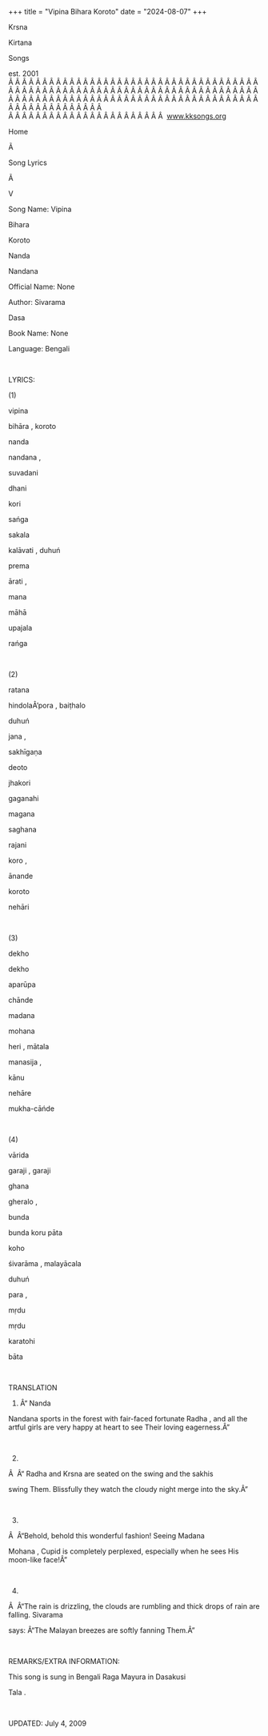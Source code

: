+++ 
title = "Vipina Bihara Koroto"
date = "2024-08-07"
+++

Krsna
 
Kirtana
 
Songs

est. 2001
Â Â Â Â Â Â Â Â Â Â Â Â Â Â Â Â Â Â Â Â Â Â Â Â Â Â Â Â Â Â Â Â Â Â Â Â Â Â Â Â Â Â Â Â Â Â Â Â Â Â Â Â Â Â Â Â Â Â Â Â Â Â Â Â Â Â Â Â Â Â Â Â Â Â Â Â Â Â Â Â Â Â Â Â Â Â Â Â Â Â Â Â Â Â Â Â Â Â Â Â Â Â Â Â Â Â Â Â Â Â Â Â Â Â Â Â Â Â Â Â Â Â Â Â Â  
Â Â Â Â Â Â Â Â Â Â Â Â Â Â Â Â Â Â Â Â Â Â Â  
www.kksongs.org








Home


Ã 
 
Song Lyrics
 
Ã 
 
V


Song Name: 
Vipina
 
Bihara
 
Koroto
 
Nanda


Nandana


Official Name: None


Author: 
Sivarama
 
Dasa


Book Name: None


Language: 
Bengali


 


LYRICS:


(1)


vipina
 
bihāra
, 
koroto
 
nanda
 
nandana
,


suvadani
 
dhani
 
kori
 
sańga


sakala
 
kalāvati
, 
duhuń
 
prema
 
ārati
,


mana
 
māhā
 
upajala
 
rańga


 


(2)


ratana
 
hindolaÂ’pora
, 
baiṭhalo
 
duhuń
 
jana
,


sakhīgaṇa


deoto
 
jhakori


gaganahi
 
magana
 
saghana
 
rajani
 
koro
,


ānande
 
koroto
 
nehāri


 


(3)


dekho
 
dekho
 
aparūpa
 
chānde


madana
 
mohana
 
heri
, 
mātala


manasija
,


kānu
 
nehāre
 
mukha-cāńde


 


(4)


vārida
 
garaji
, 
garaji
 
ghana
 
gheralo
,


bunda
 
bunda
 koru 
pāta


koho
 
śivarāma
, 
malayācala
 
duhuń
 
para
,


mṛdu
 
mṛdu
 
karatohi
 
bāta


 


TRANSLATION


1) Â“
Nanda


Nandana
 sports in the forest with fair-faced
fortunate 
Radha
, and all the artful girls are very
happy at heart to see Their loving eagerness.Â”


 


2)
Â  
Â“
Radha
 and 
Krsna
 are seated on the swing and the 
sakhis

swing Them. Blissfully they watch the cloudy night merge into the sky.Â”


 


3)
Â  
Â“Behold, behold this wonderful fashion!
Seeing 
Madana
 
Mohana
, Cupid
is completely perplexed, especially when he sees His moon-like face!Â”


 


4)
Â  
Â“The rain is drizzling, the clouds are
rumbling and thick drops of rain are falling. 
Sivarama

says: Â“The Malayan breezes are softly fanning Them.Â”


 


REMARKS/EXTRA INFORMATION:


This
song is sung in Bengali Raga 
Mayura
 in 
Dasakusi
 
Tala
.


 


UPDATED:
 July 4, 2009